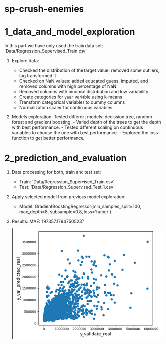 # sp-crush-enemies

# 1_data_and_model_exploration

In this part we have only used the train data set: 'Data/Regression_Supervised_Train.csv'

1. Explore data:
    - Checked the distribution of the target value:
        removed some outliers, log transformed it
    - Checked on NaN values:
        added educated guess, imputed, and removed columns with high percentage of NaN
    - Removed columns with binomial distribution and low variability
    - Create categories for `year` variable using k-means
    - Transform categorical variables to dummy columns
    - Normalization scaler for continuous variables.
    
2. Models exploration:
   Tested different models: decission tree, random forest and gradient boosting.
        - Varied depth of the trees to get the depth with best performance.
        - Tested different scaling on continuous variables to choose the one with best performance.
        - Explored the loss function to get better performance.

# 2_prediction_and_evaluation

1. Data processing for both, train and test set:
    - Train: 'Data/Regression_Supervised_Train.csv'
    - Test: 'Data/Regression_Supervised_Test_1.csv'

2. Apply selected model from previous model exploration:
    - Model: GradientBoostingRegressor(min_samples_split=100, max_depth=8, subsample=0.8, loss='huber')

3. Results:
    MAE: 197357.17947505237
    
    ![Results](/Data/results_test.png)

      
